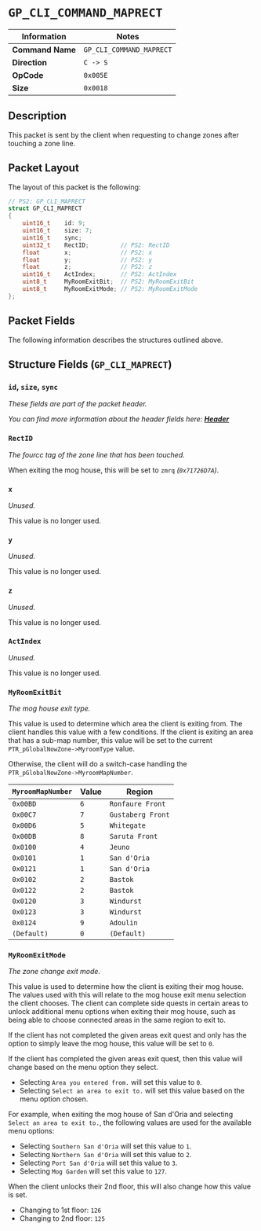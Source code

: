 # `GP_CLI_COMMAND_MAPRECT`

| Information               | Notes |
|---                        |---    |
| **Command Name**          | `GP_CLI_COMMAND_MAPRECT` |
| **Direction**             | `C -> S` |
| **OpCode**                | `0x005E` |
| **Size**                  | `0x0018` |

## Description

This packet is sent by the client when requesting to change zones after touching a zone line.

## Packet Layout

The layout of this packet is the following:

```cpp
// PS2: GP_CLI_MAPRECT
struct GP_CLI_MAPRECT
{
    uint16_t    id: 9;
    uint16_t    size: 7;
    uint16_t    sync;
    uint32_t    RectID;         // PS2: RectID
    float       x;              // PS2: x
    float       y;              // PS2: y
    float       z;              // PS2: z
    uint16_t    ActIndex;       // PS2: ActIndex
    uint8_t     MyRoomExitBit;  // PS2: MyRoomExitBit
    uint8_t     MyRoomExitMode; // PS2: MyRoomExitMode
};
```

## Packet Fields

The following information describes the structures outlined above.

## Structure Fields (`GP_CLI_MAPRECT`)

### `id`, `size`, `sync`

_These fields are part of the packet header._

_You can find more information about the header fields here: [**Header**](/world/HEADER.md)_

### `RectID`

_The fourcc tag of the zone line that has been touched._

When exiting the mog house, this will be set to `zmrq` _(`0x71726D7A`)_.

### `x`

_Unused._

This value is no longer used.

### `y`

_Unused._

This value is no longer used.

### `z`

_Unused._

This value is no longer used.

### `ActIndex`

_Unused._

This value is no longer used.

### `MyRoomExitBit`

_The mog house exit type._

This value is used to determine which area the client is exiting from. The client handles this value with a few conditions. If the client is exiting an area that has a sub-map number, this value will be set to the current `PTR_pGlobalNowZone->MyroomType` value.

Otherwise, the client will do a switch-case handling the `PTR_pGlobalNowZone->MyroomMapNumber`.

| `MyroomMapNumber` | Value | Region |
| --- | --- | --- |
| `0x00BD` | `6` | `Ronfaure Front` |
| `0x00C7` | `7` | `Gustaberg Front` |
| `0x00D6` | `5` | `Whitegate` |
| `0x00DB` | `8` | `Saruta Front` |
| `0x0100` | `4` | `Jeuno` |
| `0x0101` | `1` | `San d'Oria` |
| `0x0121` | `1` | `San d'Oria` |
| `0x0102` | `2` | `Bastok` |
| `0x0122` | `2` | `Bastok` |
| `0x0120` | `3` | `Windurst` |
| `0x0123` | `3` | `Windurst` |
| `0x0124` | `9` | `Adoulin` |
| `(Default)` | `0` | `(Default)` |

### `MyRoomExitMode`

_The zone change exit mode._

This value is used to determine how the client is exiting their mog house. The values used with this will relate to the mog house exit menu selection the client chooses. The client can complete side quests in certain areas to unlock additional menu options when exiting their mog house, such as being able to choose connected areas in the same region to exit to.

If the client has not completed the given areas exit quest and only has the option to simply leave the mog house, this value will be set to `0`.

If the client has completed the given areas exit quest, then this value will change based on the menu option they select.

  - Selecting `Area you entered from.` will set this value to `0`.
  - Selecting `Select an area to exit to.` will set this value based on the menu option chosen.

For example, when exiting the mog house of San d'Oria and selecting `Select an area to exit to.`, the following values are used for the available menu options:

  - Selecting `Southern San d'Oria` will set this value to `1`.
  - Selecting `Northern San d'Oria` will set this value to `2`.
  - Selecting `Port San d'Oria` will set this value to `3`.
  - Selecting `Mog Garden` will set this value to `127`.

When the client unlocks their 2nd floor, this will also change how this value is set.

  - Changing to 1st floor: `126`
  - Changing to 2nd floor: `125`
